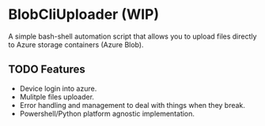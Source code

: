 # BlobCliUploader (WIP)



 A simple bash-shell automation script that allows you to upload files directly to Azure storage containers (Azure Blob).

 ## TODO   Features
 - Device login into azure.
 - Mulitple files uploader.
 - Error handling and management to deal with things when they break.
 - Powershell/Python platform agnostic implementation. 

